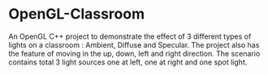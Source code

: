 # OpenGL-Classroom

An OpenGL C++ project to demonstrate the effect of 3 different types of lights on a classroom : Ambient, Diffuse and Specular. The project also has the feature of moving in the up, down, left and right direction.
The scenario contains total 3 light sources one at left, one at right and one spot light.
